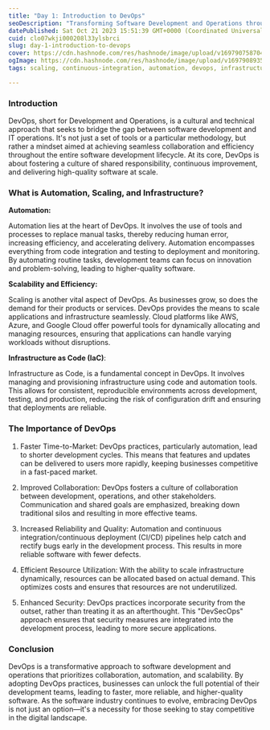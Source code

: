```yaml
---
title: "Day 1: Introduction to DevOps"
seoDescription: "Transforming Software Development and Operations through Collaboration and Automation."
datePublished: Sat Oct 21 2023 15:51:39 GMT+0000 (Coordinated Universal Time)
cuid: clo07wkji000208l33ylsbrci
slug: day-1-introduction-to-devops
cover: https://cdn.hashnode.com/res/hashnode/image/upload/v1697907587049/1e7d54cf-f311-40da-96a0-833644865623.avif
ogImage: https://cdn.hashnode.com/res/hashnode/image/upload/v1697908935660/48e85dd2-d190-43bc-8c70-9ff220c858be.avif
tags: scaling, continuous-integration, automation, devops, infrastructure-as-code

---
```


### Introduction

DevOps, short for Development and Operations, is a cultural and technical approach that seeks to bridge the gap between software development and IT operations. It's not just a set of tools or a particular methodology, but rather a mindset aimed at achieving seamless collaboration and efficiency throughout the entire software development lifecycle. At its core, DevOps is about fostering a culture of shared responsibility, continuous improvement, and delivering high-quality software at scale.

### What is Automation, Scaling, and Infrastructure?

**Automation:**

Automation lies at the heart of DevOps. It involves the use of tools and processes to replace manual tasks, thereby reducing human error, increasing efficiency, and accelerating delivery. Automation encompasses everything from code integration and testing to deployment and monitoring. By automating routine tasks, development teams can focus on innovation and problem-solving, leading to higher-quality software.

**Scalability and Efficiency:**

Scaling is another vital aspect of DevOps. As businesses grow, so does the demand for their products or services. DevOps provides the means to scale applications and infrastructure seamlessly. Cloud platforms like AWS, Azure, and Google Cloud offer powerful tools for dynamically allocating and managing resources, ensuring that applications can handle varying workloads without disruptions.

**Infrastructure as Code (IaC)**:

Infrastructure as Code, is a fundamental concept in DevOps. It involves managing and provisioning infrastructure using code and automation tools. This allows for consistent, reproducible environments across development, testing, and production, reducing the risk of configuration drift and ensuring that deployments are reliable.

### The Importance of DevOps

1. Faster Time-to-Market: DevOps practices, particularly automation, lead to shorter development cycles. This means that features and updates can be delivered to users more rapidly, keeping businesses competitive in a fast-paced market.
    
2. Improved Collaboration: DevOps fosters a culture of collaboration between development, operations, and other stakeholders. Communication and shared goals are emphasized, breaking down traditional silos and resulting in more effective teams.
    
3. Increased Reliability and Quality: Automation and continuous integration/continuous deployment (CI/CD) pipelines help catch and rectify bugs early in the development process. This results in more reliable software with fewer defects.
    
4. Efficient Resource Utilization: With the ability to scale infrastructure dynamically, resources can be allocated based on actual demand. This optimizes costs and ensures that resources are not underutilized.
    
5. Enhanced Security: DevOps practices incorporate security from the outset, rather than treating it as an afterthought. This "DevSecOps" approach ensures that security measures are integrated into the development process, leading to more secure applications.
    

### Conclusion

DevOps is a transformative approach to software development and operations that prioritizes collaboration, automation, and scalability. By adopting DevOps practices, businesses can unlock the full potential of their development teams, leading to faster, more reliable, and higher-quality software. As the software industry continues to evolve, embracing DevOps is not just an option—it's a necessity for those seeking to stay competitive in the digital landscape.